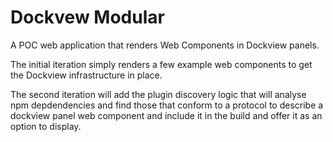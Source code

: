 # Dockvew Modular

A POC web application that renders Web Components in Dockview panels.

The initial iteration simply renders a few example web components to get the Dockview infrastructure in place.

The second iteration will add the plugin discovery logic that will analyse npm depdendencies and find those that conform to a protocol to describe a dockview panel web component and include it in the build and offer it as an option to display.